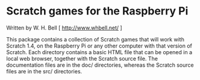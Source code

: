 # Scratch games for the Raspberry Pi

Written by W. H. Bell [ http://www.whbell.net/ ]

This package contains a collection of Scratch games that will work with Scratch 1.4, on the 
Raspberry Pi or any other computer with that version of Scratch.  Each directory contains a 
basic HTML file that can be opened in a local web browser, together with the Scratch source 
file.  The documentation files are in the doc/ directories, whereas the Scratch source files 
are in the src/ directories.
